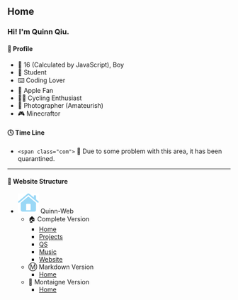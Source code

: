 <base href="/">
<link rel="icon" href="favicon.ico">

<link rel="stylesheet" type="text/css" href="style/page.css">
<link rel="stylesheet" type="text/css" href="style/text.css">

## Home

### Hi! I'm Quinn Qiu.

#### 🤣 Profile

- 👨 16 (Calculated by JavaScript), Boy
- 🏫 Student
- ⌨️ Coding Lover
- 📱 Apple Fan
- 🚴‍♂️ Cycling Enthusiast
- 🌅 Photographer (Amateurish)
- 🎮 Minecraftor

#### 🕓 Time Line

- `<span class="com">` 🚧 Due to some problem with this area, it has been quarantined. 

---

#### 📑 Website Structure

- ![](images/svgs/secondary/house.fill.svg) Quinn-Web
  - 🏠 Complete Version
    - [Home]()
    - [Projects](projects/)
    - [QS](qs/)
    - [Music](music/)
    - [Website](website/)
  - Ⓜ️ Markdown Version
    - [Home](markdown/)
  - 📝 Montaigne Version
    - [Home](https://quinn0823.montaigne.io/)
